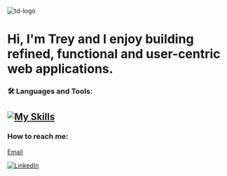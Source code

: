 ![td-logo](https://github.com/user-attachments/assets/4689742a-9a9d-4e33-b621-8a5640d3bd4b)

# Hi, I'm Trey and I enjoy building refined, functional and user-centric web applications.

   ### :hammer_and_wrench: Languages and Tools:

[![My Skills](https://skillicons.dev/icons?i=react,ts,js,tailwind,nodejs,express,postgres,aws,npm,vite,figma,vscode)](https://skillicons.dev)
   ---

### How to reach me: 

[Email](mailto:treydedman@gmail.com)

[![LinkedIn](https://img.shields.io/badge/LinkedIn-0A66C2?style=flat&logo=linkedin&logoColor=white)](https://www.linkedin.com/in/treydedman/)

